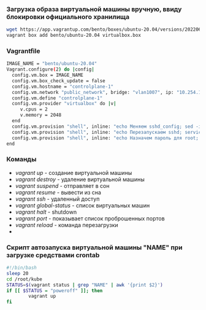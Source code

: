 ### Загрузка образа виртуальной машины вручную, ввиду блокировки официального хранилища
``` bash
wget https://app.vagrantup.com/bento/boxes/ubuntu-20.04/versions/202206.03.0/providers/virtualbox.box
vagrant box add bento/ubuntu-20.04 virtualbox.box
```
### Vagrantfile
``` bash
IMAGE_NAME = "bento/ubuntu-20.04"
Vagrant.configure(2) do |config|
  config.vm.box = IMAGE_NAME
  config.vm.box_check_update = false
  config.vm.hostname = "controlplane-1"
  config.vm.network "public_network", bridge: "vlan1007", ip: "10.254.10.101"
  config.vm.define "controlplane-1"
  config.vm.provider "virtualbox" do |v|
     v.cpus = 2
     v.memory = 2048
  end
  config.vm.provision "shell", inline: "echo Меняем sshd_config; sed -i 's/.*PermitRootLogin.*/PermitRootLogin yes/g' /etc/ssh/sshd_config"
  config.vm.provision "shell", inline: "echo Перезапускаем sshd; service sshd restart"
  config.vm.provision "shell", inline: "echo Назначем пароль для root; (echo "pass"; echo "pass") | passwd"
end
```
### Команды
- *vagrant up* - создание виртуальной машины
- *vagrant destroy* - удаление виртуальной машины
- *vagrant suspend* - отправляет в сон
- *vagrant resume* - вывести из сна
- *vagrant ssh* - удаленный доступ
- *vagrant global-status* - список виртуальных машин
- *vagrant halt* - shutdown
- *vagrant port* - показывает список проброшенных портов
- *vagrant reload* - команда перезагрузки  
- 
### Скрипт автозапуска виртуальной машины "NAME" при загрузке средствами crontab
``` bash
#!/bin/bash
sleep 20
cd /root/kube
STATUS=$(vagrant status | grep "NAME" | awk '{print $2}')
if [[ $STATUS = "poweroff" ]]; then
        vagrant up
fi
```
